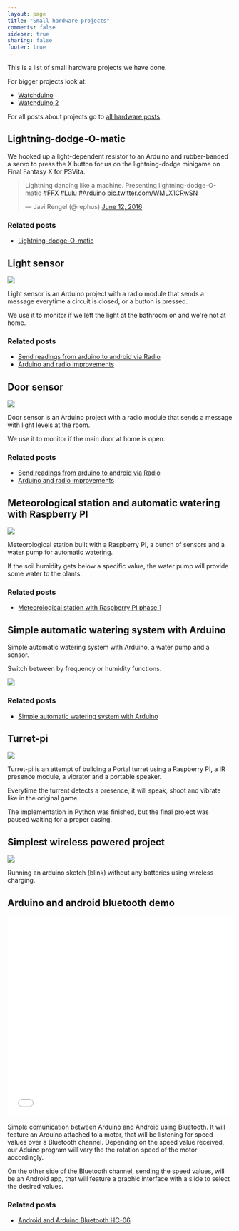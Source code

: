 ```yaml
---
layout: page
title: "Small hardware projects"
comments: false
sidebar: true
sharing: false
footer: true
---
```


This is a list of small hardware projects we have done.

For bigger projects look at:

* [Watchduino](/projects/watchduino)
* [Watchduino 2](/projects/watchduino2)

For all posts about projects go to [all hardware posts](/posts/categories/hardware)

## Lightning-dodge-O-matic

We hooked up a light-dependent resistor to an Arduino and rubber-banded a servo to press the X button for us on the lightning-dodge minigame on Final Fantasy X for PSVita.

<blockquote class="twitter-video" data-lang="en"><p lang="en" dir="ltr">Lightning dancing like a machine. Presenting lightning-dodge-O-matic <a href="https://twitter.com/hashtag/FFX?src=hash">#FFX</a> <a href="https://twitter.com/hashtag/Lulu?src=hash">#Lulu</a> <a href="https://twitter.com/hashtag/Arduino?src=hash">#Arduino</a> <a href="https://t.co/WMLX1CRwSN">pic.twitter.com/WMLX1CRwSN</a></p>&mdash; Javi Rengel (@rephus) <a href="https://twitter.com/rephus/status/742057060456648709">June 12, 2016</a></blockquote>
<script async src="//platform.twitter.com/widgets.js" charset="utf-8"></script>

### Related posts

* [Lightning-dodge-O-matic](http://coconauts.net/blog/2016/06/13/lightning-dodge-o-matic/)

## Light sensor

<img src="/projects/hardware/light-sensor.jpg" class="screenshot" />

Light sensor is an Arduino project with a radio module that sends a message
everytime a circuit is closed, or a button is pressed.

We use it to monitor if we left the light at the bathroom on and we're not at home.

### Related posts

* [Send readings from arduino to android via Radio](http://www.coconauts.net/blog/2014/09/03/send-readings-from-arduino-to-raspberry-via-radio/)
* [Arduino and radio improvements](/blog/2014/10/18/arduino-radio-improvements-low-consumption/)

## Door sensor

<img src="/projects/hardware/door-sensor.jpg" class="screenshot" />

Door sensor is an Arduino project with a radio module that sends a message
with light levels at the room.

We use it to monitor if the main door at home is open.

### Related posts

* [Send readings from arduino to android via Radio](http://www.coconauts.net/blog/2014/09/03/send-readings-from-arduino-to-raspberry-via-radio/)
* [Arduino and radio improvements](/blog/2014/10/18/arduino-radio-improvements-low-consumption/)

## Meteorological station and automatic watering with Raspberry PI

<img src="/projects/hardware/weather.jpg" class="screenshot" />

Meteorological station built with a Raspberry PI, a bunch of sensors and a water pump for automatic watering.

If the soil humidity gets below a specific value, the water pump will provide some water to the plants.

### Related posts

* [Meteorological station with Raspberry PI phase 1](/blog/2014/08/14/meteorological-station-with-rasbperry-pi-phase-1/)

## Simple automatic watering system with Arduino

Simple automatic watering system with Arduino, a water pump and a sensor.

Switch between by frequency or humidity functions.

<img src="/projects/hardware/watering.jpg" class="screenshot" />

### Related posts

* [Simple automatic watering system with Arduino](/blog/2015/04/22/simple-automatic-watering-system-arduino/)

## Turret-pi

<img src="/projects/hardware/turret-pi.jpg" class="screenshot" />

Turret-pi is an attempt of building a Portal turret using a Raspberry PI,
a IR presence module, a vibrator and a portable speaker.

Everytime the turrent detects a presence, it will speak, shoot and vibrate like in the original game.

The implementation in Python was finished, but the final project was paused
waiting for a proper casing.

## Simplest wireless powered project

<img src="/projects/hardware/wireless.jpg" class="screenshot" />

Running an arduino sketch (blink) without any batteries using wireless charging.

## Arduino and android bluetooth demo

<iframe width="100%" height="450" src="//www.youtube.com/embed/B-lNE8wwka4" frameborder="0" allowfullscreen></iframe>

Simple comunication between Arduino and Android using Bluetooth.
It will feature an Arduino attached to a motor, that will be listening for speed values
over a Bluetooth channel. Depending on the speed value received, our Aduino program
will vary the the rotation speed of the motor accordingly.


On the other side of the Bluetooth channel, sending the speed values, will be an
Android app, that will feature a graphic interface with a slide to select the desired
values.

### Related posts

* [Android and Arduino Bluetooth HC-06](/blog/2015/01/06/android-arduino-bluetooth-hc-06/)
